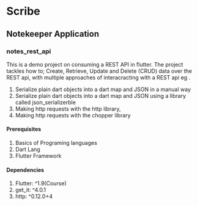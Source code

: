 # Scribe

## Notekeeper Application

### notes_rest_api

This is a demo project on consuming a REST API in flutter.
The project tackles how to; Create, Retrieve, Update and Delete (CRUD) data over the REST api, with multiple approaches of interacracting with a REST api eg .

1. Serialize plain dart objects into a dart map and JSON in a manual way
2. Serialize plain dart objects into a dart map and JSON using a library called json_serializerble
3. Making http requests with the http library,
4. Making http requests with the chopper library

#### Prerequisites

1. Basics of Programing languages
2. Dart Lang
3. Flutter Framework

#### Dependencies

1. Flutter: ^1.9(Course)
2. get_it: ^4.0.1
3. http: ^0.12.0+4
